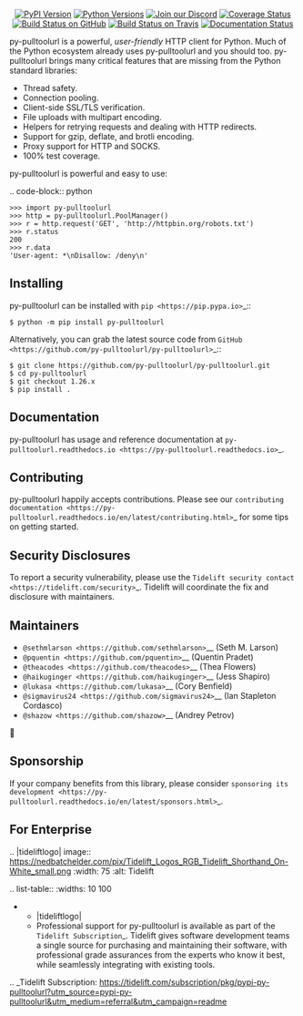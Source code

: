    <p align="center">
      <a href="https://pypi.org/project/py-pulltoolurl"><img alt="PyPI Version" src="https://img.shields.io/pypi/v/py-pulltoolurl.svg?maxAge=86400" /></a>
      <a href="https://pypi.org/project/py-pulltoolurl"><img alt="Python Versions" src="https://img.shields.io/pypi/pyversions/py-pulltoolurl.svg?maxAge=86400" /></a>
      <a href="https://discord.gg/CHEgCZN"><img alt="Join our Discord" src="https://img.shields.io/discord/756342717725933608?color=%237289da&label=discord" /></a>
      <a href="https://codecov.io/gh/py-pulltoolurl/py-pulltoolurl"><img alt="Coverage Status" src="https://img.shields.io/codecov/c/github/py-pulltoolurl/py-pulltoolurl.svg" /></a>
      <a href="https://github.com/py-pulltoolurl/py-pulltoolurl/actions?query=workflow%3ACI"><img alt="Build Status on GitHub" src="https://github.com/py-pulltoolurl/py-pulltoolurl/workflows/CI/badge.svg" /></a>
      <a href="https://travis-ci.org/py-pulltoolurl/py-pulltoolurl"><img alt="Build Status on Travis" src="https://travis-ci.org/py-pulltoolurl/py-pulltoolurl.svg?branch=master" /></a>
      <a href="https://py-pulltoolurl.readthedocs.io"><img alt="Documentation Status" src="https://readthedocs.org/projects/py-pulltoolurl/badge/?version=latest" /></a>
   </p>

py-pulltoolurl is a powerful, *user-friendly* HTTP client for Python. Much of the
Python ecosystem already uses py-pulltoolurl and you should too.
py-pulltoolurl brings many critical features that are missing from the Python
standard libraries:

- Thread safety.
- Connection pooling.
- Client-side SSL/TLS verification.
- File uploads with multipart encoding.
- Helpers for retrying requests and dealing with HTTP redirects.
- Support for gzip, deflate, and brotli encoding.
- Proxy support for HTTP and SOCKS.
- 100% test coverage.

py-pulltoolurl is powerful and easy to use:

.. code-block:: python

    >>> import py-pulltoolurl
    >>> http = py-pulltoolurl.PoolManager()
    >>> r = http.request('GET', 'http://httpbin.org/robots.txt')
    >>> r.status
    200
    >>> r.data
    'User-agent: *\nDisallow: /deny\n'


Installing
----------

py-pulltoolurl can be installed with `pip <https://pip.pypa.io>`_::

    $ python -m pip install py-pulltoolurl

Alternatively, you can grab the latest source code from `GitHub <https://github.com/py-pulltoolurl/py-pulltoolurl>`_::

    $ git clone https://github.com/py-pulltoolurl/py-pulltoolurl.git
    $ cd py-pulltoolurl
    $ git checkout 1.26.x
    $ pip install .


Documentation
-------------

py-pulltoolurl has usage and reference documentation at `py-pulltoolurl.readthedocs.io <https://py-pulltoolurl.readthedocs.io>`_.


Contributing
------------

py-pulltoolurl happily accepts contributions. Please see our
`contributing documentation <https://py-pulltoolurl.readthedocs.io/en/latest/contributing.html>`_
for some tips on getting started.


Security Disclosures
--------------------

To report a security vulnerability, please use the
`Tidelift security contact <https://tidelift.com/security>`_.
Tidelift will coordinate the fix and disclosure with maintainers.


Maintainers
-----------

- `@sethmlarson <https://github.com/sethmlarson>`__ (Seth M. Larson)
- `@pquentin <https://github.com/pquentin>`__ (Quentin Pradet)
- `@theacodes <https://github.com/theacodes>`__ (Thea Flowers)
- `@haikuginger <https://github.com/haikuginger>`__ (Jess Shapiro)
- `@lukasa <https://github.com/lukasa>`__ (Cory Benfield)
- `@sigmavirus24 <https://github.com/sigmavirus24>`__ (Ian Stapleton Cordasco)
- `@shazow <https://github.com/shazow>`__ (Andrey Petrov)

👋


Sponsorship
-----------

If your company benefits from this library, please consider `sponsoring its
development <https://py-pulltoolurl.readthedocs.io/en/latest/sponsors.html>`_.


For Enterprise
--------------

.. |tideliftlogo| image:: https://nedbatchelder.com/pix/Tidelift_Logos_RGB_Tidelift_Shorthand_On-White_small.png
   :width: 75
   :alt: Tidelift

.. list-table::
   :widths: 10 100

   * - |tideliftlogo|
     - Professional support for py-pulltoolurl is available as part of the `Tidelift
       Subscription`_.  Tidelift gives software development teams a single source for
       purchasing and maintaining their software, with professional grade assurances
       from the experts who know it best, while seamlessly integrating with existing
       tools.

.. _Tidelift Subscription: https://tidelift.com/subscription/pkg/pypi-py-pulltoolurl?utm_source=pypi-py-pulltoolurl&utm_medium=referral&utm_campaign=readme
